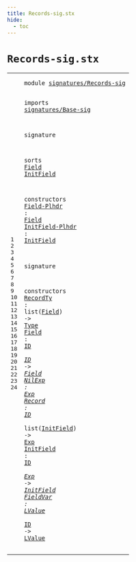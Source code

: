 ```yaml
---
title: Records-sig.stx
hide:
  - toc
---
```


# `Records-sig.stx`



[pdmosses/metaborg-tiger/org.metaborg.lang.tiger.statix/src-gen/statix/signatures/Records-sig.stx]: https://github.com/pdmosses/metaborg-tiger/blob/master/org.metaborg.lang.tiger.statix/src-gen/statix/signatures/Records-sig.stx "The source file on GitHub"

<div class="stx"><table class="highlighttable"><tbody><tr><td class="linenos"><div class="linenodiv"><pre><span></span>1
2
3
4
5
6
7
8
9
10
11
12
13
14
15
16
17
18
19
20
21
22
23
24
</pre></div></td>
<td class="code"><pre><code><span class="keyword">module</span> <a href="../Tiger-sig.stx/#signatures/Records-sig_271_293" id="signatures/Records-sig_7_29" title="Referenced at ../Tiger-sig.stx line 13"><span class="token sort_ModuleID">signatures/Records-sig</span></a>

<span class="keyword">imports</span>
  <a href="../Base-sig.stx/#signatures/Base-sig_7_26" id="signatures/Base-sig_41_60" title="Defined at ../Base-sig.stx line 1"><span class="token sort_ModuleID">signatures/Base-sig</span></a>

<span class="keyword">signature</span>

  <span class="keyword">sorts</span>
    <span class="cons_SortDecl"><a href="#Field_139_144" id="Field_85_90" title="Referenced at line 13, 19, 20; ../../../../trans/static-semantics.stx line 433"><span class="token sort_OpId">Field</span></a></span>
    <span class="cons_SortDecl"><a href="#InitField_167_176" id="InitField_95_104" title="Referenced at line 14, 22, 23; ../../../../trans/static-semantics.stx line 455, 461"><span class="token sort_OpId">InitField</span></a></span>

  <span class="keyword">constructors</span>
    <a href="../../../../trans/static-semantics.stx/#Field-Plhdr_12871_12882" id="Field-Plhdr_125_136" title="Referenced at ../../../../trans/static-semantics.stx line 533"><span class="token sort_OpId">Field-Plhdr</span></a> <span class="operator">:</span> <span class="cons_SimpleSort"><a href="#Field_85_90" id="Field_139_144" title="Defined at line 9"><span class="token sort_OpId">Field</span></a></span>
    <a href="../../../../trans/static-semantics.stx/#InitField-Plhdr_12607_12622" id="InitField-Plhdr_149_164" title="Referenced at ../../../../trans/static-semantics.stx line 519"><span class="token sort_OpId">InitField-Plhdr</span></a> <span class="operator">:</span> <span class="cons_SimpleSort"><a href="#InitField_95_104" id="InitField_167_176" title="Defined at line 10"><span class="token sort_OpId">InitField</span></a></span>

<span class="keyword">signature</span>

  <span class="keyword">constructors</span>
    <a href="../../../../trans/static-semantics.stx/#RecordTy_10102_10110" id="RecordTy_208_216" title="Referenced at ../../../../trans/static-semantics.stx line 429"><span class="token sort_OpId">RecordTy</span></a> <span class="operator">:</span> <span class="keyword">list</span><span class="operator">(</span><span class="cons_SimpleSort"><a href="#Field_85_90" id="Field_224_229" title="Defined at line 9"><span class="token sort_OpId">Field</span></a></span><span class="operator">)</span> <span class="operator">-&gt;</span> <span class="cons_SimpleSort"><a href="../Base-sig.stx/#Type_87_91" id="Type_234_238" title="Defined at ../Base-sig.stx line 11"><span class="token sort_OpId">Type</span></a></span>
    <a href="../../../../trans/static-semantics.stx/#Field_10287_10292" id="Field_243_248" title="Referenced at ../../../../trans/static-semantics.stx line 436"><span class="token sort_OpId">Field</span></a> <span class="operator">:</span> <span class="cons_SimpleSort"><a href="../Base-sig.stx/#ID_104_106" id="ID_251_253" title="Defined at ../Base-sig.stx line 13"><span class="token sort_OpId">ID</span></a></span> <span class="operator">*</span> <span class="cons_SimpleSort"><a href="../Base-sig.stx/#ID_104_106" id="ID_256_258" title="Defined at ../Base-sig.stx line 13"><span class="token sort_OpId">ID</span></a></span> <span class="operator">-&gt;</span> <span class="cons_SimpleSort"><a href="#Field_85_90" id="Field_262_267" title="Defined at line 9"><span class="token sort_OpId">Field</span></a></span>
    <a href="../../../../trans/static-semantics.stx/#NilExp_10411_10417" id="NilExp_272_278" title="Referenced at ../../../../trans/static-semantics.stx line 442"><span class="token sort_OpId">NilExp</span></a> <span class="operator">:</span> <span class="cons_SimpleSort"><a href="../Base-sig.stx/#Exp_68_71" id="Exp_281_284" title="Defined at ../Base-sig.stx line 9"><span class="token sort_OpId">Exp</span></a></span>
    <a href="../../../../trans/static-semantics.stx/#Record_10474_10480" id="Record_289_295" title="Referenced at ../../../../trans/static-semantics.stx line 446"><span class="token sort_OpId">Record</span></a> <span class="operator">:</span> <span class="cons_SimpleSort"><a href="../Base-sig.stx/#ID_104_106" id="ID_298_300" title="Defined at ../Base-sig.stx line 13"><span class="token sort_OpId">ID</span></a></span> <span class="operator">*</span> <span class="keyword">list</span><span class="operator">(</span><span class="cons_SimpleSort"><a href="#InitField_95_104" id="InitField_308_317" title="Defined at line 10"><span class="token sort_OpId">InitField</span></a></span><span class="operator">)</span> <span class="operator">-&gt;</span> <span class="cons_SimpleSort"><a href="../Base-sig.stx/#Exp_68_71" id="Exp_322_325" title="Defined at ../Base-sig.stx line 9"><span class="token sort_OpId">Exp</span></a></span>
    <a href="../../../../trans/static-semantics.stx/#InitField_11004_11013" id="InitField_330_339" title="Referenced at ../../../../trans/static-semantics.stx line 464"><span class="token sort_OpId">InitField</span></a> <span class="operator">:</span> <span class="cons_SimpleSort"><a href="../Base-sig.stx/#ID_104_106" id="ID_342_344" title="Defined at ../Base-sig.stx line 13"><span class="token sort_OpId">ID</span></a></span> <span class="operator">*</span> <span class="cons_SimpleSort"><a href="../Base-sig.stx/#Exp_68_71" id="Exp_347_350" title="Defined at ../Base-sig.stx line 9"><span class="token sort_OpId">Exp</span></a></span> <span class="operator">-&gt;</span> <span class="cons_SimpleSort"><a href="#InitField_95_104" id="InitField_354_363" title="Defined at line 10"><span class="token sort_OpId">InitField</span></a></span>
    <a href="../../../../trans/static-semantics.stx/#FieldVar_11471_11479" id="FieldVar_368_376" title="Referenced at ../../../../trans/static-semantics.stx line 480"><span class="token sort_OpId">FieldVar</span></a> <span class="operator">:</span> <span class="cons_SimpleSort"><a href="../Base-sig.stx/#LValue_76_82" id="LValue_379_385" title="Defined at ../Base-sig.stx line 10"><span class="token sort_OpId">LValue</span></a></span> <span class="operator">*</span> <span class="cons_SimpleSort"><a href="../Base-sig.stx/#ID_104_106" id="ID_388_390" title="Defined at ../Base-sig.stx line 13"><span class="token sort_OpId">ID</span></a></span> <span class="operator">-&gt;</span> <span class="cons_SimpleSort"><a href="../Base-sig.stx/#LValue_76_82" id="LValue_394_400" title="Defined at ../Base-sig.stx line 10"><span class="token sort_OpId">LValue</span></a></span>
</code></pre></td></tr></tbody></table></div>